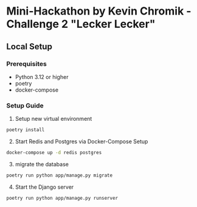 # Mini-Hackathon by Kevin Chromik - Challenge 2 "Lecker Lecker"

## Local Setup

### Prerequisites
- Python 3.12 or higher
- poetry
- docker-compose

### Setup Guide
1. Setup new virtual environment
```bash
poetry install
```

2. Start Redis and Postgres via Docker-Compose Setup
```bash
docker-compose up -d redis postgres
```

3. migrate the database
```bash
poetry run python app/manage.py migrate
```

4. Start the Django server
```bash
poetry run python app/manage.py runserver
```
